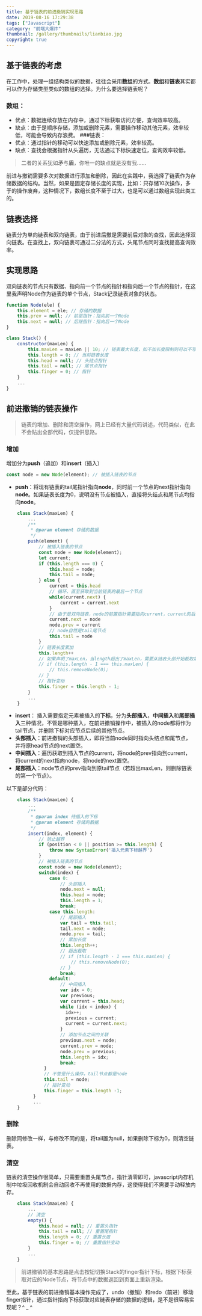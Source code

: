 ```yaml
---
title: 基于链表的前进撤销实现思路
date: 2019-08-16 17:29:38
tags: ["Javascript"]
category: "前端大爆炸"
thumbnail: /gallery/thumbnails/lianbiao.jpg
copyright: true
---
```

## 基于链表的考虑
在工作中，处理一组结构类似的数据，往往会采用**数组**的方式。**数组**和**链表**其实都可以作为存储类型类似的数组的选择。为什么要选择链表呢？
<!-- more -->
### 数组：
- 优点：数据连续存放在内存中，通过下标获取访问方便，查询效率较高。
- 缺点：由于是顺序存储，添加或删除元素，需要操作移动其他元素，效率较低，可能会导致内存浪费。
###链表：
- 优点：通过指针的移动可以快速添加或删除元素，效率较高。
- 缺点：查找会根据指针从头遍历，无法通过下标快速定位，查询效率较低。

> 二者的关系犹如**矛**与**盾**，你唯一的缺点就是没有我......

前进与撤销需要多次对数据进行添加和删除，因此在实践中，我选择了链表作为存储数据的结构。当然，如果是固定存储长度的实现，比如：只存储10次操作，多于的操作废弃，这种情况下，数组长度不至于过大，也是可以通过数组实现此类工的。
## 链表选择
链表分为单向链表和双向链表，由于前进后撤是需要前后对象的查找，因此选择双向链表。在查找上，双向链表可通过二分法的方式，头尾节点同时查找提高查询效率。
## 实现思路
双向链表的节点只有数据、指向前一个节点的指针和指向后一个节点的指针，在这里我声明Node作为链表的单个节点，Stack记录链表对象的状态。
```javascript
function Node(ele) {
    this.element = ele; // 存储的数据
    this.prev = null; // 前驱指针：指向前一个Node
    this.next = null; // 后继指针：指向后一个Node
}

class Stack() {
    constructor(maxLen) {
        this.maxLen = maxLen || 10; // 链表最大长度，如不加长度限制则可以不写
        this.length = 0; // 当前链表长度
        this.head = null; // 头结点指针
        this.tail = null; // 尾节点指针
        this.finger = 0; // 指针
    }
    ...
}
```
## 前进撤销的链表操作
> 链表的增加、删除和清空操作，网上已经有大量代码讲述，代码类似，在此不会贴出全部代码，仅提供思路。
### 增加
增加分为**push**（追加）和**insert**（插入）
```javascript
const node = new Node(element); // 被插入链表的节点
```
- **push**：将现有链表的tail尾指针指向**node**，同时前一个节点的next指针指向**node**。如果链表长度为0，说明没有节点被插入，直接将头结点和尾节点均指向**node**。
```javascript
    class Stack(maxLen) {
        ...
        /**
         * @param element 存储的数据
         */
        push(element) {
            // 被插入链表的节点
            const node = new Node(element);
            let current;
            if (this.length === 0) {
                this.head = node;
                this.tail = node;
            } else {
                current = this.head
                // 循环，直至获取到当前链表的最后一个节点
                while(current.next) {
                    current = current.next
                }
                // 由于是双向链表，node的前置指针需要指向current，current的后继指针需要指向node
                current.next = node
                node.prev = current
                // node自然是tail尾节点
                this.tail = node
            }
            // 链表长度累加
            this.length++
            // 如果声明了maxLen，当length超出了maxLen，需要从链表头部开始截取第一个节点
            // if (this.length - 1 === this.maxLen) {
                // this.removeNode(0);
            // }
            // 指针变动
            this.finger = this.length - 1;
        }
        ...
    }
```
- **insert**：
插入需要指定元素被插入的**下标**，分为**头部插入**，**中间插入**和**尾部插入**三种情况，不管是哪种插入，在前进撤销操作中，被插入的node都将作为tail节点，并删除下标对应节点后续的其他节点。
- **头部插入**：前进撤销的头部插入，即将当前node同时指向头结点和尾节点，并将原head节点的next置空。
- **中间插入**：遍历获取到插入节点的current，将node的prev指向到current，将current的next指向node，将node的next置空。
- **尾部插入**：node节点的prev指向到原tail节点（若超出maxLen，则删除链表的第一个节点）。

以下是部分代码：
```javascript
    class Stack(maxLen) {
        ...
        /**
         * @param index 待插入的下标
         * @param element 存储的数据
         */
        insert(index, element) {
            // 防止越界
            if (position < 0 || position >= this.length) {
                throw new SyntaxError('插入元素下标越界')
            }
            // 被插入链表的节点
            const node = new Node(element);
            switch(index) {
                case 0:
                    // 头部插入
                    node.next = null;
                    this.head = node;
                    this.length = 1;
                    break;
                case this.length:
                    // 尾部插入
                    var tail = this.tail;
                    tail.next = node;
                    node.prev = tail;
                    // 累加长度
                    this.length++;
                    // 超出截取
                    // if (this.length - 1 === this.maxLen) {
                        // this.removeNode(0);
                    // }
                    break;
                default:
                    // 中间插入
                    var idx = 0;
                    var previous;
                    var current = this.head;
                    while (idx < index) {
                      idx++;
                      previous = current;
                      current = current.next;
                    }
                    // 添加节点之间的关联
                    previous.next = node;
                    current.prev = node;
                    node.prev = previous;
                    this.length = idx;
                    break;
              }
              // 不管是什么操作，tail节点都是node
              this.tail = node;
              // 指针变动
              this.finger = this.length -1;
          }
          ...
    }
```
### 删除
删除同修改一样，与修改不同的是，将tail置为null，如果删除下标为0，则清空链表。
### 清空
链表的清空操作很简单，只需要重置头尾节点，指针清零即可，javascript内存机制中垃圾回收机制会自动回收不再使用的数据内存，这使得我们不需要手动释放内存。
```javascript
    class Stack(maxLen) {
        ...
        // 清空
        empty() {
            this.head = null; // 重置头指针
            this.tail = null; // 重置尾指针
            this.length = 0; // 重置长度
            this.finger = 0; // 重置指针变动
        }
        ...
    }
```

> 前进撤销的基本思路是点击按钮切换Stack的finger指针下标，根据下标获取对应的Node节点，将节点中的数据返回到页面上重新渲染。

至此，基于链表的前进撤销基本操作完成了，undo（撤销）和redo（前进）移动finger指针，通过指针指向下标获取对应链表存储的数据的逻辑，是不是很容易实现呢？^ _ ^
